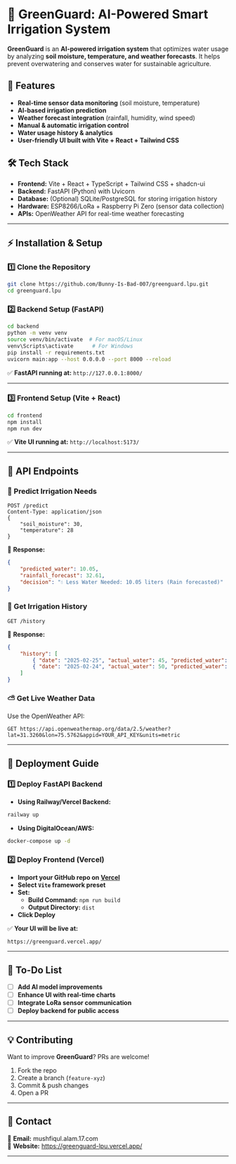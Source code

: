 # 🌱 GreenGuard: AI-Powered Smart Irrigation System

**GreenGuard** is an **AI-powered irrigation system** that optimizes water usage by analyzing **soil moisture, temperature, and weather forecasts**. It helps prevent overwatering and conserves water for sustainable agriculture.

## 🚀 Features
- **Real-time sensor data monitoring** (soil moisture, temperature)
- **AI-based irrigation prediction**
- **Weather forecast integration** (rainfall, humidity, wind speed)
- **Manual & automatic irrigation control**
- **Water usage history & analytics**
- **User-friendly UI built with Vite + React + Tailwind CSS**

## 🛠️ Tech Stack
- **Frontend:** Vite + React + TypeScript + Tailwind CSS + shadcn-ui 
- **Backend:** FastAPI (Python) with Uvicorn
- **Database:** (Optional) SQLite/PostgreSQL for storing irrigation history
- **Hardware:** ESP8266/LoRa + Raspberry Pi Zero (sensor data collection)
- **APIs:** OpenWeather API for real-time weather forecasting

---

## ⚡ Installation & Setup

### 1️⃣ **Clone the Repository**
```sh
git clone https://github.com/Bunny-Is-Bad-007/greenguard.lpu.git
cd greenguard.lpu
```

### 2️⃣ **Backend Setup (FastAPI)**
```sh
cd backend
python -m venv venv
source venv/bin/activate  # For macOS/Linux
venv\Scripts\activate      # For Windows
pip install -r requirements.txt
uvicorn main:app --host 0.0.0.0 --port 8000 --reload
```
✅ **FastAPI running at:** `http://127.0.0.1:8000/`

---

### 3️⃣ **Frontend Setup (Vite + React)**
```sh
cd frontend
npm install
npm run dev
```
✅ **Vite UI running at:** `http://localhost:5173/`

---

## 🔗 API Endpoints

### **🌿 Predict Irrigation Needs**
```http
POST /predict
Content-Type: application/json
{
    "soil_moisture": 30,
    "temperature": 28
}
```
🔹 **Response:**
```json
{
    "predicted_water": 10.05,
    "rainfall_forecast": 32.61,
    "decision": "💧 Less Water Needed: 10.05 liters (Rain forecasted)"
}
```

### **📜 Get Irrigation History**
```http
GET /history
```
🔹 **Response:**
```json
{
    "history": [
        { "date": "2025-02-25", "actual_water": 45, "predicted_water": 42 },
        { "date": "2025-02-24", "actual_water": 50, "predicted_water": 48 }
    ]
}
```

### **⛅ Get Live Weather Data**
Use the OpenWeather API:
```http
GET https://api.openweathermap.org/data/2.5/weather?lat=31.3260&lon=75.5762&appid=YOUR_API_KEY&units=metric
```

---

## 🚀 Deployment Guide

### **1️⃣ Deploy FastAPI Backend**
- **Using Railway/Vercel Backend:**
```sh
railway up
```
- **Using DigitalOcean/AWS:**
```sh
docker-compose up -d
```

### **2️⃣ Deploy Frontend (Vercel)**
- **Import your GitHub repo on [Vercel](https://vercel.com/)**
- **Select `Vite` framework preset**
- **Set:**
  - **Build Command:** `npm run build`
  - **Output Directory:** `dist`
- **Click Deploy**

✅ **Your UI will be live at:**  
```
https://greenguard.vercel.app/
```

---

## 📌 To-Do List
- [ ] **Add AI model improvements**
- [ ] **Enhance UI with real-time charts**
- [ ] **Integrate LoRa sensor communication**
- [ ] **Deploy backend for public access**

---

## 💡 Contributing
Want to improve **GreenGuard**? PRs are welcome!  
1. Fork the repo  
2. Create a branch (`feature-xyz`)  
3. Commit & push changes  
4. Open a PR  

---

## 🤝 Contact
📧 **Email:** mushfiqul.alam.17.com   
🔗 **Website:** https://greenguard-lpu.vercel.app/

---

